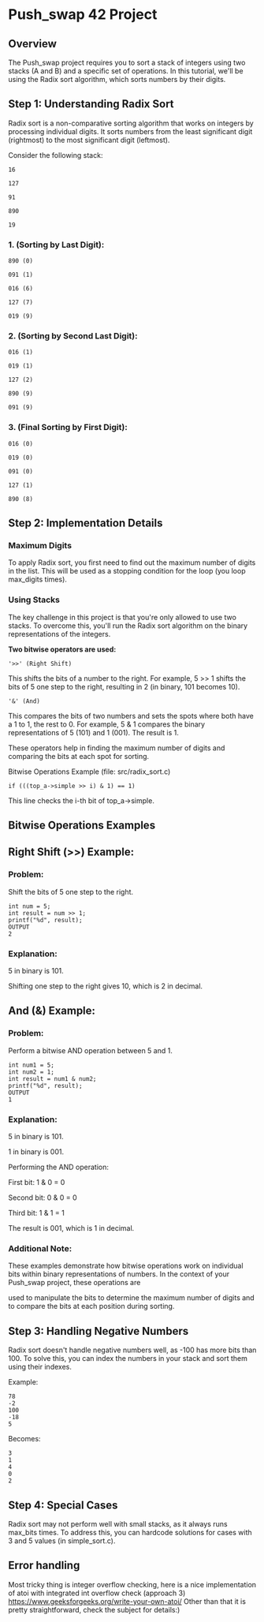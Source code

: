 # Push_swap 42 Project

## Overview

The Push_swap project requires you to sort a stack of integers using two stacks (A and B) and a specific set of operations. In this tutorial, we'll be using the Radix sort algorithm, which sorts numbers by their digits.

## Step 1: Understanding Radix Sort

Radix sort is a non-comparative sorting algorithm that works on integers by processing individual digits. It sorts numbers from the least significant digit (rightmost) to the most significant digit (leftmost).

Consider the following stack:

```
16 

127 

91 

890

19
```

### 1. (Sorting by Last Digit):

```
890 (0)

091 (1)

016 (6)

127 (7)

019 (9)
```

### 2. (Sorting by Second Last Digit):

```
016 (1)

019 (1)

127 (2)

890 (9)

091 (9)
```

### 3. (Final Sorting by First Digit):

```
016 (0)

019 (0)

091 (0)

127 (1)

890 (8)
```

## Step 2: Implementation Details

### Maximum Digits

To apply Radix sort, you first need to find out the maximum number of digits in the list. This will be used as a stopping condition for the loop (you loop max_digits times).

### Using Stacks

The key challenge in this project is that you're only allowed to use two stacks. To overcome this, you'll run the Radix sort algorithm on the binary representations of the integers.

**Two bitwise operators are used:**

```'>>' (Right Shift)``` 

This shifts the bits of a number to the right. For example, 5 >> 1 shifts the bits of 5 one step to the right, resulting in 2 (in binary, 101 becomes 10).

```'&' (And)```

This compares the bits of two numbers and sets the spots where both have a 1 to 1, the rest to 0. For example, 5 & 1 compares the binary representations of 5 (101) and 1 (001). The result is 1.

These operators help in finding the maximum number of digits and comparing the bits at each spot for sorting.

Bitwise Operations Example (file: src/radix_sort.c)

``if (((top_a->simple >> i) & 1) == 1)``

This line checks the i-th bit of top_a->simple.

## Bitwise Operations Examples


## Right Shift (>>) Example:

### Problem:

Shift the bits of 5 one step to the right.

```
int num = 5;
int result = num >> 1;
printf("%d", result);
OUTPUT
2
```

### Explanation:

5 in binary is 101.

Shifting one step to the right gives 10, which is 2 in decimal.


## And (&) Example:

### Problem:

Perform a bitwise AND operation between 5 and 1.

```
int num1 = 5;
int num2 = 1;
int result = num1 & num2;
printf("%d", result);
OUTPUT
1
```

### Explanation:

5 in binary is 101.

1 in binary is 001.

Performing the AND operation:

First bit: 1 & 0 = 0

Second bit: 0 & 0 = 0

Third bit: 1 & 1 = 1

The result is 001, which is 1 in decimal.


### Additional Note:

These examples demonstrate how bitwise operations work on individual bits within binary representations of numbers. In the context of your Push_swap project, these operations are 

used to manipulate the bits to determine the maximum number of digits and to compare the bits at each position during sorting.

## Step 3: Handling Negative Numbers

Radix sort doesn't handle negative numbers well, as -100 has more bits than 100. To solve this, you can index the numbers in your stack and sort them using their indexes.

Example:

```
78
-2
100
-18
5
```

Becomes:

```
3
1
4
0
2
```

## Step 4: Special Cases

Radix sort may not perform well with small stacks, as it always runs max_bits times. To address this, you can hardcode solutions for cases with 3 and 5 values (in simple_sort.c).

## Error handling

Most tricky thing is integer overflow checking, here is a nice implementation of atoi with integrated int overflow check (approach 3)
https://www.geeksforgeeks.org/write-your-own-atoi/
Other than that it is pretty straightforward, check the subject for details:)
